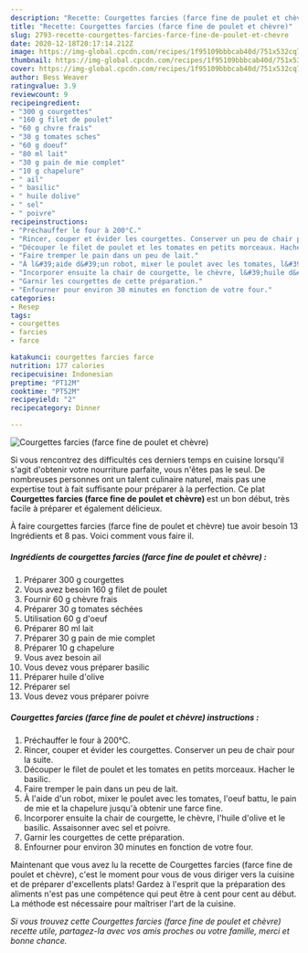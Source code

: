 ```yaml
---
description: "Recette: Courgettes farcies (farce fine de poulet et chèvre)"
title: "Recette: Courgettes farcies (farce fine de poulet et chèvre)"
slug: 2793-recette-courgettes-farcies-farce-fine-de-poulet-et-chevre
date: 2020-12-18T20:17:14.212Z
image: https://img-global.cpcdn.com/recipes/1f95109bbbcab40d/751x532cq70/courgettes-farcies-farce-fine-de-poulet-et-chevre-photo-principale-de-la-recette.jpg
thumbnail: https://img-global.cpcdn.com/recipes/1f95109bbbcab40d/751x532cq70/courgettes-farcies-farce-fine-de-poulet-et-chevre-photo-principale-de-la-recette.jpg
cover: https://img-global.cpcdn.com/recipes/1f95109bbbcab40d/751x532cq70/courgettes-farcies-farce-fine-de-poulet-et-chevre-photo-principale-de-la-recette.jpg
author: Bess Weaver
ratingvalue: 3.9
reviewcount: 9
recipeingredient:
- "300 g courgettes"
- "160 g filet de poulet"
- "60 g chvre frais"
- "30 g tomates sches"
- "60 g doeuf"
- "80 ml lait"
- "30 g pain de mie complet"
- "10 g chapelure"
- " ail"
- " basilic"
- " huile dolive"
- " sel"
- " poivre"
recipeinstructions:
- "Préchauffer le four à 200°C."
- "Rincer, couper et évider les courgettes. Conserver un peu de chair pour la suite."
- "Découper le filet de poulet et les tomates en petits morceaux. Hacher le basilic."
- "Faire tremper le pain dans un peu de lait."
- "À l&#39;aide d&#39;un robot, mixer le poulet avec les tomates, l&#39;oeuf battu, le pain de mie et la chapelure jusqu&#39;à obtenir une farce fine."
- "Incorporer ensuite la chair de courgette, le chèvre, l&#39;huile d&#39;olive et le basilic. Assaisonner avec sel et poivre."
- "Garnir les courgettes de cette préparation."
- "Enfourner pour environ 30 minutes en fonction de votre four."
categories:
- Resep
tags:
- courgettes
- farcies
- farce

katakunci: courgettes farcies farce 
nutrition: 177 calories
recipecuisine: Indonesian
preptime: "PT12M"
cooktime: "PT52M"
recipeyield: "2"
recipecategory: Dinner

---
```



![Courgettes farcies (farce fine de poulet et chèvre)](https://img-global.cpcdn.com/recipes/1f95109bbbcab40d/751x532cq70/courgettes-farcies-farce-fine-de-poulet-et-chevre-photo-principale-de-la-recette.jpg)

Si vous rencontrez des difficultés ces derniers temps en cuisine lorsqu'il s'agit d'obtenir votre nourriture parfaite, vous n'êtes pas le seul. De nombreuses personnes ont un talent culinaire naturel, mais pas une expertise tout à fait suffisante pour préparer à la perfection. Ce plat <strong> Courgettes farcies (farce fine de poulet et chèvre) </strong> est un bon début, très facile à préparer et également délicieux.

<!--inarticleads1-->

À faire courgettes farcies (farce fine de poulet et chèvre) tue avoir besoin 13 Ingrédients et 8 pas. Voici comment vous faire il.

##### Ingrédients de courgettes farcies (farce fine de poulet et chèvre) :

1. Préparer 300 g courgettes
1. Vous avez besoin 160 g filet de poulet
1. Fournir 60 g chèvre frais
1. Préparer 30 g tomates séchées
1. Utilisation 60 g d&#39;oeuf
1. Préparer 80 ml lait
1. Préparer 30 g pain de mie complet
1. Préparer 10 g chapelure
1. Vous avez besoin  ail
1. Vous devez vous préparer  basilic
1. Préparer  huile d&#39;olive
1. Préparer  sel
1. Vous devez vous préparer  poivre




<!--inarticleads2-->

##### Courgettes farcies (farce fine de poulet et chèvre) instructions :

1. Préchauffer le four à 200°C.
1. Rincer, couper et évider les courgettes. Conserver un peu de chair pour la suite.
1. Découper le filet de poulet et les tomates en petits morceaux. Hacher le basilic.
1. Faire tremper le pain dans un peu de lait.
1. À l&#39;aide d&#39;un robot, mixer le poulet avec les tomates, l&#39;oeuf battu, le pain de mie et la chapelure jusqu&#39;à obtenir une farce fine.
1. Incorporer ensuite la chair de courgette, le chèvre, l&#39;huile d&#39;olive et le basilic. Assaisonner avec sel et poivre.
1. Garnir les courgettes de cette préparation.
1. Enfourner pour environ 30 minutes en fonction de votre four.




<!--inarticleads1-->

<p>
Maintenant que vous avez lu la recette de Courgettes farcies (farce fine de poulet et chèvre), c'est le moment pour vous de vous diriger vers la cuisine et de préparer d'excellents plats! Gardez à l'esprit que la préparation des aliments n'est pas une compétence qui peut être à cent pour cent au début. La méthode est nécessaire pour maîtriser l'art de la cuisine.
</p>

<p>
<i>Si vous trouvez cette Courgettes farcies (farce fine de poulet et chèvre) recette utile, partagez-la avec vos amis proches ou votre famille, merci et bonne chance.</i>
</p>
